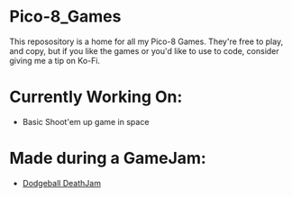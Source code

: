 # Pico-8_Games
This reposository is a home for all my Pico-8 Games. They're free to play, and copy, but if you like the games or you'd like to use to code, consider giving me a tip on Ko-Fi.

# Currently Working On:
- Basic Shoot'em up game in space

# Made during a GameJam:
- [Dodgeball DeathJam](https://ldjam.com/events/ludum-dare/51/dodgeball-deathjam)
